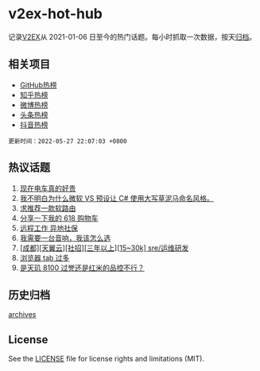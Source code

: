 # v2ex-hot-hub

 记录[V2EX](https://www.v2ex.com/)从 2021-01-06 日至今的热门话题。每小时抓取一次数据，按天[归档](archives)。
 
 ## 相关项目

- [GitHub热榜](https://github.com/lonnyzhang423/github-hot-hub)
- [知乎热榜](https://github.com/lonnyzhang423/zhihu-hot-hub)
- [微博热榜](https://github.com/lonnyzhang423/weibo-hot-hub)
- [头条热榜](https://github.com/lonnyzhang423/toutiao-hot-hub)
- [抖音热榜](https://github.com/lonnyzhang423/douyin-hot-hub)


 `更新时间：2022-05-27 22:07:03 +0800`

## 热议话题

1. [现在电车真的好贵](https://www.v2ex.com/t/855591)
1. [我不明白为什么微软 VS 预设让 C# 使用大写草泥马命名风格。](https://www.v2ex.com/t/855545)
1. [求推荐一款软路由](https://www.v2ex.com/t/855585)
1. [分享一下我的 618 购物车](https://www.v2ex.com/t/855668)
1. [远程工作 异地社保](https://www.v2ex.com/t/855581)
1. [我需要一台音响，我该怎么选](https://www.v2ex.com/t/855578)
1. [[成都][天翼云][社招][三年以上][15~30k] sre/运维研发](https://www.v2ex.com/t/855655)
1. [浏览器 tab 过多](https://www.v2ex.com/t/855608)
1. [是天玑 8100 过誉还是红米的品控不行？](https://www.v2ex.com/t/855624)

## 历史归档

[archives](archives)

## License

See the [LICENSE](LICENSE) file for license rights and limitations (MIT).
